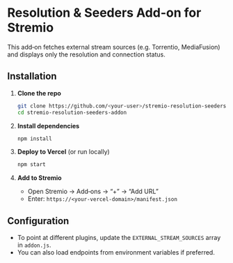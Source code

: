 # Resolution & Seeders Add-on for Stremio

This add‑on fetches external stream sources (e.g. Torrentio, MediaFusion) and displays only the resolution and connection status.

## Installation

1. **Clone the repo**
   ```bash
   git clone https://github.com/<your‑user>/stremio-resolution-seeders-addon.git
   cd stremio-resolution-seeders-addon
   ```

2. **Install dependencies**
   ```bash
   npm install
   ```

3. **Deploy to Vercel** (or run locally)
   ```bash
   npm start
   ```

4. **Add to Stremio**
   - Open Stremio → Add‑ons → “+” → “Add URL”
   - Enter: `https://<your‑vercel‑domain>/manifest.json`

## Configuration
- To point at different plugins, update the `EXTERNAL_STREAM_SOURCES` array in `addon.js`.
- You can also load endpoints from environment variables if preferred.
